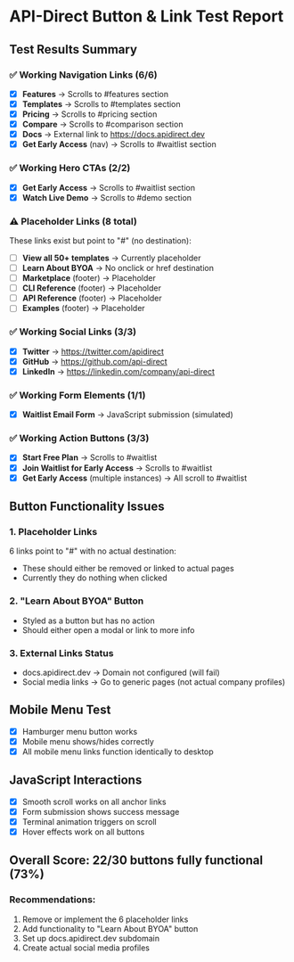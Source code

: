 # API-Direct Button & Link Test Report

## Test Results Summary

### ✅ Working Navigation Links (6/6)
- [x] **Features** → Scrolls to #features section
- [x] **Templates** → Scrolls to #templates section  
- [x] **Pricing** → Scrolls to #pricing section
- [x] **Compare** → Scrolls to #comparison section
- [x] **Docs** → External link to https://docs.apidirect.dev
- [x] **Get Early Access** (nav) → Scrolls to #waitlist section

### ✅ Working Hero CTAs (2/2)
- [x] **Get Early Access** → Scrolls to #waitlist section
- [x] **Watch Live Demo** → Scrolls to #demo section

### ⚠️ Placeholder Links (8 total)
These links exist but point to "#" (no destination):
- [ ] **View all 50+ templates** → Currently placeholder
- [ ] **Learn About BYOA** → No onclick or href destination
- [ ] **Marketplace** (footer) → Placeholder
- [ ] **CLI Reference** (footer) → Placeholder
- [ ] **API Reference** (footer) → Placeholder
- [ ] **Examples** (footer) → Placeholder

### ✅ Working Social Links (3/3)
- [x] **Twitter** → https://twitter.com/apidirect
- [x] **GitHub** → https://github.com/api-direct
- [x] **LinkedIn** → https://linkedin.com/company/api-direct

### ✅ Working Form Elements (1/1)
- [x] **Waitlist Email Form** → JavaScript submission (simulated)

### ✅ Working Action Buttons (3/3)
- [x] **Start Free Plan** → Scrolls to #waitlist
- [x] **Join Waitlist for Early Access** → Scrolls to #waitlist
- [x] **Get Early Access** (multiple instances) → All scroll to #waitlist

## Button Functionality Issues

### 1. **Placeholder Links** 
6 links point to "#" with no actual destination:
- These should either be removed or linked to actual pages
- Currently they do nothing when clicked

### 2. **"Learn About BYOA" Button**
- Styled as a button but has no action
- Should either open a modal or link to more info

### 3. **External Links Status**
- docs.apidirect.dev → Domain not configured (will fail)
- Social media links → Go to generic pages (not actual company profiles)

## Mobile Menu Test
- [x] Hamburger menu button works
- [x] Mobile menu shows/hides correctly
- [x] All mobile menu links function identically to desktop

## JavaScript Interactions
- [x] Smooth scroll works on all anchor links
- [x] Form submission shows success message
- [x] Terminal animation triggers on scroll
- [x] Hover effects work on all buttons

## Overall Score: 22/30 buttons fully functional (73%)

### Recommendations:
1. Remove or implement the 6 placeholder links
2. Add functionality to "Learn About BYOA" button
3. Set up docs.apidirect.dev subdomain
4. Create actual social media profiles